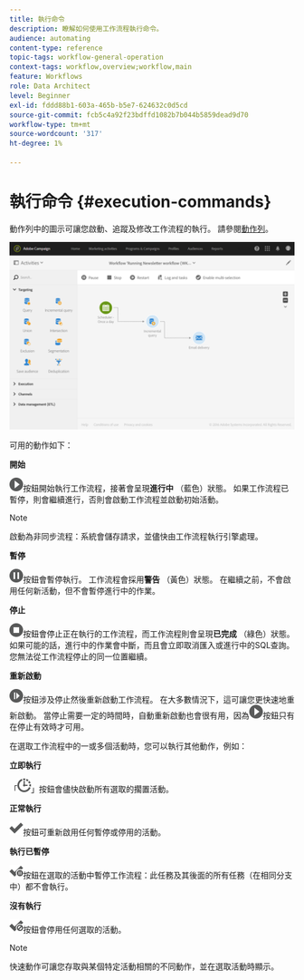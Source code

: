 ```yaml
---
title: 執行命令
description: 瞭解如何使用工作流程執行命令。
audience: automating
content-type: reference
topic-tags: workflow-general-operation
context-tags: workflow,overview;workflow,main
feature: Workflows
role: Data Architect
level: Beginner
exl-id: fddd88b1-603a-465b-b5e7-624632c0d5cd
source-git-commit: fcb5c4a92f23bdffd1082b7b044b5859dead9d70
workflow-type: tm+mt
source-wordcount: '317'
ht-degree: 1%

---
```


# 執行命令 {#execution-commands}

動作列中的圖示可讓您啟動、追蹤及修改工作流程的執行。 請參閱[動作列](../../automating/using/workflow-interface.md#action-bar)。

![](assets/wkf_execution_2.png)

可用的動作如下：

**開始**

![](assets/play_darkgrey-24px.png)按鈕開始執行工作流程，接著會呈現&#x200B;**進行中** （藍色）狀態。 如果工作流程已暫停，則會繼續進行，否則會啟動工作流程並啟動初始活動。

>[!NOTE]
>
>啟動為非同步流程：系統會儲存請求，並儘快由工作流程執行引擎處理。

**暫停**

![](assets/pause_darkgrey-24px.png)按鈕會暫停執行。 工作流程會採用&#x200B;**警告** （黃色）狀態。 在繼續之前，不會啟用任何新活動，但不會暫停進行中的作業。

**停止**

![](assets/stop_darkgrey-24px.png)按鈕會停止正在執行的工作流程，而工作流程則會呈現&#x200B;**已完成** （綠色）狀態。 如果可能的話，進行中的作業會中斷，而且會立即取消匯入或進行中的SQL查詢。 您無法從工作流程停止的同一位置繼續。

**重新啟動**

![](assets/pauseplay_darkgrey-24px.png)按鈕涉及停止然後重新啟動工作流程。 在大多數情況下，這可讓您更快速地重新啟動。 當停止需要一定的時間時，自動重新啟動也會很有用，因為![](assets/play_darkgrey-24px.png)按鈕只有在停止有效時才可用。

在選取工作流程中的一或多個活動時，您可以執行其他動作，例如：

**立即執行**

「![](assets/pending_darkgrey-24px.png)」按鈕會儘快啟動所有選取的擱置活動。

**正常執行**

![](assets/check_darkgrey-24px.png)按鈕可重新啟用任何暫停或停用的活動。

**執行已暫停**

![](assets/check_pause_darkgrey-24px.png)按鈕在選取的活動中暫停工作流程：此任務及其後面的所有任務（在相同分支中）都不會執行。

**沒有執行**

![](assets/checkdisable.png)按鈕會停用任何選取的活動。

>[!NOTE]
>
>快速動作可讓您存取與某個特定活動相關的不同動作，並在選取活動時顯示。
